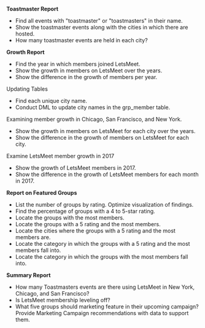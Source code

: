 **Toastmaster Report**

- Find all events with "toastmaster" or "toastmasters" in their name.
- Show the toastmaster events along with the cities in which there are hosted.
- How many toastmaster events are held in each city?

**Growth Report**

- Find the year in which members joined LetsMeet.
- Show the growth in members on LetsMeet over the years.
- Show the difference in the growth of members per year.

Updating Tables

- Find each unique city name.
- Conduct DML to update city names in the grp_member table.

Examining member growth in Chicago, San Francisco, and New York.
- Show the growth in members on LetsMeet for each city over the years.
- Show the difference in the growth of members on LetsMeet for each city.

Examine LetsMeet member growth in 2017
- Show the growth of LetsMeet members in 2017.
- Show the difference in the growth of LetsMeet members for each month in 2017.

**Report on Featured Groups**

- List the number of groups by rating. Optimize visualization of findings.
- Find the percentage of groups with a 4 to 5-star rating.
- Locate the groups with the most members.
- Locate the groups with a 5 rating and the most members.
- Locate the cities where the groups with a 5 rating and the most members are.
- Locate the category in which the groups with a 5 rating and the most members fall into.
- Locate the category in which the groups with the most members fall into.

**Summary Report**

- How many Toastmasters events are there using LetsMeet in New York, Chicago, and San Francisco?
- Is LetsMeet membership leveling off?
- What five groups should marketing feature in their upcoming campaign? Provide Marketing Campaign recommendations with data to support them.
